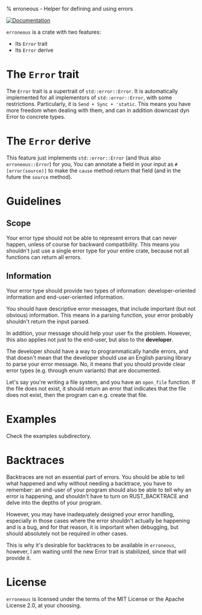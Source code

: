 % erroneous - Helper for defining and using errors

[![Documentation](https://img.shields.io/readthedocs/pip.svg)](docs.rs/erroneous)

`erroneous` is a crate with two features:
- Its `Error` trait
- Its `Error` derive

# The `Error` trait
The `Error` trait is a supertrait of `std::error::Error`.
It is automatically implemented for all implementors of `std::error::Error`,
with some restrictions.
Particularly, it is `Send + Sync + 'static`. This means you have
more freedom when dealing with them, and can in addition downcast dyn Error
to concrete types.

# The `Error` derive
This feature just implements `std::error::Error` (and thus also `erroneous::Error`) for you,
You can annotate a field in your input as `#[error(source)]` to make the `cause` method
return that field (and in the future the `source` method).

# Guidelines

## Scope
Your error type should not be able to represent errors that can
never happen, unless of course for backward compatibility.
This means you shouldn't just use a single error type for your entire crate,
because not all functions can return all errors.

## Information
Your error type should provide two types of information: developer-oriented
information and end-user-oriented information.

You should have descriptive error messages, that include important (but not obvious)
information. This means in a parsing function, your error probably shouldn't return
the input parsed.

In addition, your message should help your user fix the problem.
However, this also applies not just to the end-user, but also to the **developer**.

The developer should have a way to programmatically handle errors, and that doesn't
mean that the developer should use an English parsing library to parse your error
message. No, it means that you should provide clear error types (e.g. through enum variants)
that are documented.

Let's say you're writing a file system, and you have an `open_file` function.
If the file does not exist, it should return an error that indicates that the
file does not exist, then the program can e.g. create that file.

# Examples

Check the examples subdirectory.

# Backtraces

Backtraces are not an essential part of errors. You should be able to tell
what happened and why without needing a backtrace, you have to remember:
an end-user of your program should also be able to tell why an error is happening,
and shouldn't have to turn on RUST_BACKTRACE and delve into the depths of your program.

However, you may have inadequately designed your error handling, especially in those
cases where the error shouldn't actually be happening and is a bug, and for that reason,
it is important when debugging, but should absolutely not be required in other cases.

This is why it's desirable for backtraces to be available in `erroneous`, however,
I am waiting until the new Error trait is stabilized, since that will provide it.

# License

`erroneous` is licensed under the terms of the MIT License or the Apache License
2.0, at your choosing.
